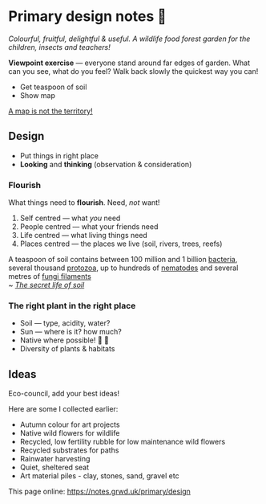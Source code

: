 # Primary design notes 🌈

_Colourful, fruitful, delightful & useful. A wildlife food forest garden for the children, insects and teachers!_

**Viewpoint exercise** — everyone stand around far edges of garden. What can you see, what do you feel? Walk back slowly the quickest way you can!

* Get teaspoon of soil
* Show map

[A map is not the territory!](https://en.wikipedia.org/wiki/Map%E2%80%93territory_relation#%22A_map_is_not_the_territory%22)

## Design

* Put things in right place
* **Looking** and **thinking** (observation & consideration)

### Flourish

What things need to **flourish**. Need, _not_ want!

1. Self centred — what _you_ need
2. People centred — what your friends need
3. Life centred — what living things need
4. Places centred — the places we live (soil, rivers, trees, reefs)

A teaspoon of soil contains between 100 million and 1 billion [bacteria](https://en.wikipedia.org/wiki/Bacteria), several thousand [protozoa](https://en.wikipedia.org/wiki/Protozoa), up to hundreds of [nematodes](https://en.wikipedia.org/wiki/Nematode) and several metres of [fungi filaments](https://en.wikipedia.org/wiki/Hypha)  
_~ [The secret life of soil](https://extension.oregonstate.edu/news/secret-life-soil)_

### The right plant in the right place

* Soil — type, acidity, water?
* Sun — where is it? how much?
* Native where possible! 🍃 🐛
* Diversity of plants & habitats

## Ideas

Eco-council, add your best ideas!

Here are some I collected earlier:

* Autumn colour for art projects
* Native wild flowers for wildlife
* Recycled, low fertility rubble for low maintenance wild flowers
* Recycled substrates for paths
* Rainwater harvesting
* Quiet, sheltered seat
* Art material piles - clay, stones, sand, gravel etc

This page online: <https://notes.grwd.uk/primary/design>
